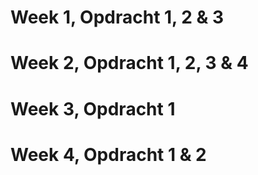 # Week 1, Opdracht 1, 2 & 3 
# Week 2, Opdracht 1, 2, 3 & 4
# Week 3, Opdracht 1
# Week 4, Opdracht 1 & 2